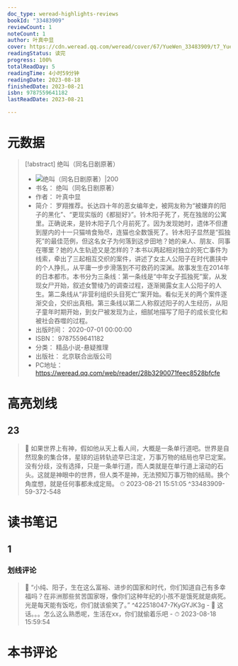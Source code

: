 ```yaml
---
doc_type: weread-highlights-reviews
bookId: "33483909"
reviewCount: 1
noteCount: 1
author: 叶真中显
cover: https://cdn.weread.qq.com/weread/cover/67/YueWen_33483909/t7_YueWen_33483909.jpg
readingStatus: 读完
progress: 100%
totalReadDay: 5
readingTime: 4小时59分钟
readingDate: 2023-08-18
finishedDate: 2023-08-21
isbn: 9787559641182
lastReadDate: 2023-08-21

---
```

# 元数据
> [!abstract] 绝叫（同名日剧原著）
> - ![ 绝叫（同名日剧原著）|200](https://cdn.weread.qq.com/weread/cover/67/YueWen_33483909/t7_YueWen_33483909.jpg)
> - 书名： 绝叫（同名日剧原著）
> - 作者： 叶真中显
> - 简介： 罗翔推荐。长达四十年的恶女编年史，被网友称为“被嫌弃的阳子的黑化”、“更现实版的《都挺好》”。铃木阳子死了，死在独居的公寓里。正确说来，是铃木阳子几个月前死了。因为发现她时，遗体不但遭到屋内的十一只猫啃食殆尽，连猫也全数饿死了。铃木阳子显然是“孤独死”的最佳范例，但这名女子为何落到这步田地？她的亲人、朋友、同事在哪里？她的人生轨迹又是怎样的？本书以两起相对独立的死亡事件为线索，牵出了三起相互交织的案件，讲述了女主人公阳子在时代裹挟中的个人挣扎，从平庸一步步滑落到不可救药的深渊。故事发生在2014年的日本都市。本书分为三条线：第一条线是“中年女子孤独死”案，从发现女尸开始，叙述女警绫乃的调查过程，逐渐揭露女主人公阳子的人生。第二条线从“非营利组织头目死亡”案开始。看似无关的两个案件逐渐交会，交织出真相。第三条线以第二人称叙述阳子的人生经历，从阳子童年时期开始，到女尸被发现为止，细腻地描写了阳子的成长变化和被社会吞噬的过程。
> - 出版时间： 2020-07-01 00:00:00
> - ISBN： 9787559641182
> - 分类： 精品小说-悬疑推理
> - 出版社： 北京联合出版公司
> - PC地址：https://weread.qq.com/web/reader/28b3290071feec8528bfcfe

# 高亮划线

## 23

> 📌 如果世界上有神，假如他从天上看人间，大概是一条单行道吧。世界是自然现象的集合体，星球的运转轨迹早已注定，万事万物的结局也早已定案。没有分歧，没有选择，只是一条单行道，而人类就是在单行道上滚动的石头。这就是神眼中的世界，但人类不是神，无法预知万事万物的结局。换个角度想，就是任何事都未成定局。 
> ⏱ 2023-08-21 15:51:05 ^33483909-59-372-548

# 读书笔记

## 1

### 划线评论
> 📌 “小纯、阳子，生在这么富裕、进步的国家和时代，你们知道自己有多幸福吗？在非洲那些贫苦国家呀，像你们这种年纪的小孩不是饿死就是病死。光是每天能有饭吃，你们就该偷笑了。”  ^422518047-7KyGYJK3g
    - 💭 这话。。。怎么这么熟悉呢，生活在xx，你们就偷着乐吧
    - ⏱ 2023-08-18 15:59:54
   
# 本书评论

